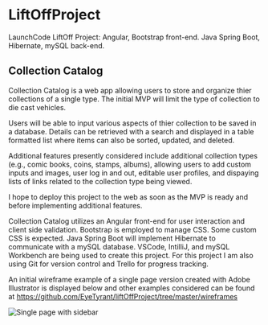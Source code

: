 # LiftOffProject
LaunchCode LiftOff Project: Angular, Bootstrap front-end. Java Spring Boot, Hibernate, mySQL back-end.

## Collection Catalog

Collection Catalog is a web app allowing users to store and organize thier collections of a single type. The initial MVP will limit the type of collection to die cast vehicles.

Users will be able to input various aspects of thier collection to be saved in a database. Details can be retrieved with a search and displayed in a table formatted list where items can also be sorted, updated, and deleted.

Additional features presently considered include additional collection types (e.g., comic books, coins, stamps, albums), allowing users to add custom inputs and images, user log in and out, editable user profiles, and dispaying lists of links related to the collection type being viewed.

I hope to deploy this project to the web as soon as the MVP is ready and before implementing additional features.

Collection Catalog utilizes an Angular front-end for user interaction and client side validation. Bootstrap is employed to manage CSS. Some custom CSS is expected. Java Spring Boot will implement Hibernate to communicate with a mySQL database. VSCode, IntilliJ, and mySQL Workbench are being used to create this project. For this project I am also using Git for version control and Trello for progress tracking.

An initial wireframe example of a single page version created with Adobe Illustrator is displayed below and other examples considered can be found at https://github.com/EyeTyrant/liftOffProject/tree/master/wireframes

![Single page with sidebar](https://github.com/EyeTyrant/liftOffProject/blob/dieCastInputForm/wireframes/singlePageSideBar.png)
